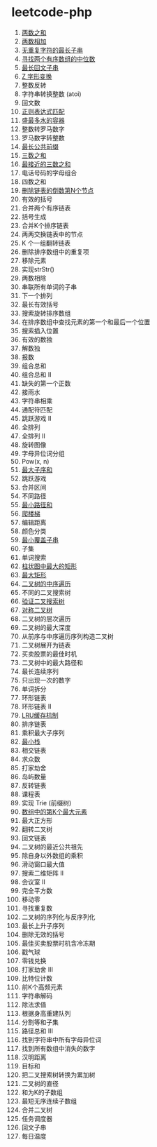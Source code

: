leetcode-php
============================

1. [两数之和](1.php)
2. [两数相加](2.php)
3. [无重复字符的最长子串](3.php)
4. [寻找两个有序数组的中位数](4.php)
5. [最长回文子串](5.php)
6. [Z 字形变换](6.php)
7. 整数反转
8. 字符串转换整数 (atoi)
9. 回文数
10. [正则表达式匹配](10.php)
11. [盛最多水的容器](11.php)
12. 整数转罗马数字
13. 罗马数字转整数
14. [最长公共前缀](14.php)
15. [三数之和](15.php)
16. [最接近的三数之和](16.php)
17. 电话号码的字母组合
18. 四数之和
19. [删除链表的倒数第N个节点](19.php)
20. 有效的括号
21. 合并两个有序链表
22. 括号生成
23. 合并K个排序链表
24. 两两交换链表中的节点
25. K 个一组翻转链表
26. 删除排序数组中的重复项
27. 移除元素
28. 实现strStr()
29. 两数相除
30. 串联所有单词的子串
31. 下一个排列
32. 最长有效括号
33. 搜索旋转排序数组
34. 在排序数组中查找元素的第一个和最后一个位置
35. 搜索插入位置
36. 有效的数独
37. 解数独
38. 报数
39. 组合总和
40. 组合总和 II
41. 缺失的第一个正数
42. 接雨水
43. 字符串相乘
44. 通配符匹配
45. 跳跃游戏 II
46. 全排列
47. 全排列 II
48. 旋转图像
49. 字母异位词分组
50. Pow(x, n)
53. [最大子序和](53.php)
55. 跳跃游戏
56. 合并区间
62. 不同路径
64. [最小路径和](64.php)
70. [爬楼梯](70.php)
72. 编辑距离
75. 颜色分类
76. [最小覆盖子串](76.php)
78. 子集
79. 单词搜索
84. [柱状图中最大的矩形](84.php)
85. [最大矩形](85.php)
94. [二叉树的中序遍历](94.php)
96. 不同的二叉搜索树
98. [验证二叉搜索树](98.php)
101. [对称二叉树](101.php)
102. 二叉树的层次遍历
104. 二叉树的最大深度
105. 从前序与中序遍历序列构造二叉树
114. 二叉树展开为链表
121. 买卖股票的最佳时机
124. 二叉树中的最大路径和
128. 最长连续序列
136. 只出现一次的数字
139. 单词拆分
141. 环形链表
142. 环形链表 II
146. [LRU缓存机制](146.php)
148. 排序链表
152. 乘积最大子序列
155. [最小栈](155.php)
160. 相交链表
169. 求众数
198. 打家劫舍
200. 岛屿数量
206. 反转链表
207. 课程表
208. 实现 Trie (前缀树)
215. [数组中的第K个最大元素](215.php)
221. 最大正方形
226. 翻转二叉树
234. 回文链表
236. 二叉树的最近公共祖先
238. 除自身以外数组的乘积
239. 滑动窗口最大值
240. 搜索二维矩阵 II
253. 会议室 II
279. 完全平方数
283. 移动零
287. 寻找重复数
297. 二叉树的序列化与反序列化
300. 最长上升子序列
301. 删除无效的括号
309. 最佳买卖股票时机含冷冻期
312. 戳气球
322. 零钱兑换
337. 打家劫舍 III
338. 比特位计数
347. 前K个高频元素
394. 字符串解码
399. 除法求值
406. 根据身高重建队列
416. 分割等和子集
437. 路径总和 III
438. 找到字符串中所有字母异位词
448. 找到所有数组中消失的数字
461. 汉明距离
494. 目标和
538. 把二叉搜索树转换为累加树
543. 二叉树的直径
560. 和为K的子数组
581. 最短无序连续子数组
617. 合并二叉树
621. 任务调度器
647. 回文子串
739. 每日温度

